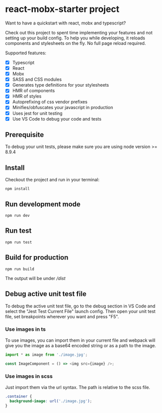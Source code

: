 # react-mobx-starter project

Want to have a quickstart with react, mobx and typescript?

Check out this project to spent time implementing your features and not setting up your build config.
To help you while developing, it reloads components and stylesheets on the fly. No full page reload required.

Supported features:
- [x] Typescript
- [x] React
- [x] Mobx
- [x] SASS and CSS modules
- [x] Generates type definitions for your stylesheets
- [x] HMR of components
- [x] HMR of styles
- [x] Autoprefixing of css vendor prefixes
- [x] Minifies/obfuscates your javascript in production
- [x] Uses jest for unit testing
- [x] Use VS Code to debug your code and tests

## Prerequisite
To debug your unit tests, please make sure you are using node version >= 8.9.4

## Install
Checkout the project and run in your terminal:

```
npm install
```

## Run development mode
```
npm run dev
```

## Run test
```
npm run test
```

## Build for production
```
npm run build
```
The output will be under */dist*

## Debug active unit test file
To debug the active unit test file, go to the debug section in VS Code and select the "Jest Test Current File" launch config.
Then open your unit test file, set breakpoints wherever you want and press "F5".

### Use images in ts
To use images, you can import them in your current file and webpack will give you the image as a base64 encoded string or as a path to the image.

```javascript
import * as image from './image.jpg';

const ImageComponent = () => <img src={image} />;
```

### Use images in scss
Just import them via the url syntax. The path is relative to the scss file.

```scss
.container {
  background-image: url('./image.jpg');
}
```